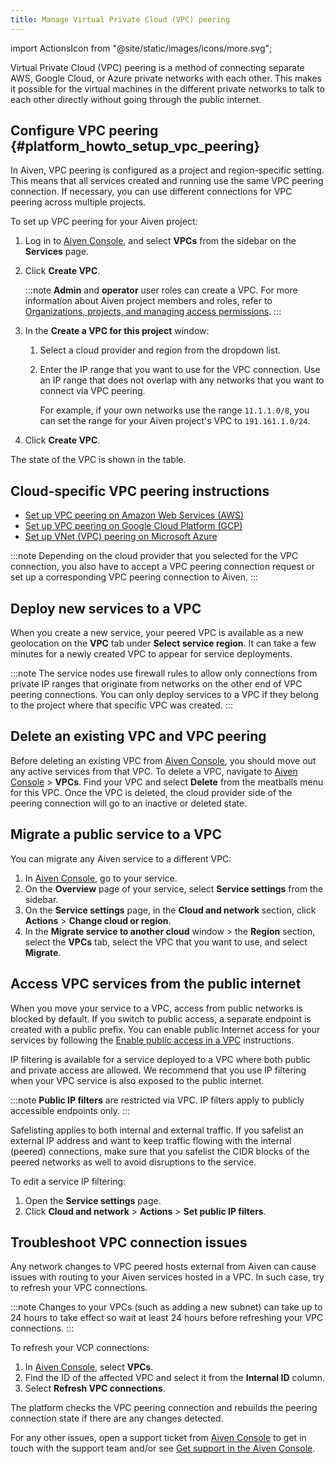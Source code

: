 ```yaml
---
title: Manage Virtual Private Cloud (VPC) peering
---
```


import ActionsIcon from "@site/static/images/icons/more.svg";

Virtual Private Cloud (VPC) peering is a method of connecting separate
AWS, Google Cloud, or Azure private networks with each other. This makes
it possible for the virtual machines in the different private networks
to talk to each other directly without going through the public
internet.

## Configure VPC peering {#platform_howto_setup_vpc_peering}

In Aiven, VPC peering is configured as a project and region-specific
setting. This means that all services created and running use the same
VPC peering connection. If necessary, you can use different connections
for VPC peering across multiple projects.

To set up VPC peering for your Aiven project:

1.  Log in to [Aiven Console](https://console.aiven.io/), and select
    **VPCs** from the sidebar on the **Services** page.

1.  Click **Create VPC**.

    :::note
    **Admin** and **operator** user roles can create a VPC. For more
    information about Aiven project members and roles, refer to
    [Organizations, projects, and managing access permissions](/docs/platform/concepts/projects_accounts_access).
    :::

1.  In the **Create a VPC for this project** window:

    1. Select a cloud provider and region from the dropdown list.
    1. Enter the IP range that you want to use for the VPC connection.
       Use an IP range that does not overlap with any networks that you
       want to connect via VPC peering.

       For example, if your own
       networks use the range `11.1.1.0/8`, you can set
       the range for your Aiven project's VPC to
       `191.161.1.0/24`.

1.  Click **Create VPC**.

The state of the VPC is shown in the table.

## Cloud-specific VPC peering instructions

-   [Set up VPC peering on Amazon Web Services (AWS)](/docs/platform/howto/vpc-peering-aws)
-   [Set up VPC peering on Google Cloud Platform (GCP)](/docs/platform/howto/vpc-peering-gcp)
-   [Set up VNet (VPC) peering on Microsoft Azure](/docs/platform/howto/vnet-peering-azure)

:::note
Depending on the cloud provider that you selected for the VPC
connection, you also have to accept a VPC peering connection request or
set up a corresponding VPC peering connection to Aiven.
:::

## Deploy new services to a VPC

When you create a new service, your peered VPC is available as a new
geolocation on the **VPC** tab under **Select service region**. It can
take a few minutes for a newly created VPC to appear for service
deployments.

:::note
The service nodes use firewall rules to allow only connections from
private IP ranges that originate from networks on the other end of VPC
peering connections. You can only deploy services to a VPC if they
belong to the project where that specific VPC was created.
:::

## Delete an existing VPC and VPC peering

Before deleting an existing VPC from [Aiven
Console](https://console.aiven.io/), you should move out any active
services from that VPC. To delete a VPC, navigate to [Aiven
Console](https://console.aiven.io/) > **VPCs**. Find your VPC and
select **Delete** from the meatballs menu for this VPC. Once the VPC is
deleted, the cloud provider side of the peering connection will go to an
inactive or deleted state.

## Migrate a public service to a VPC

You can migrate any Aiven service to a different VPC:

1. In [Aiven Console](https://console.aiven.io/), go to your service.
1. On the **Overview** page of your service, select **Service
   settings** from the sidebar.
1. On the **Service settings** page, in the **Cloud and
   network** section, click <ActionsIcon className="icon"/> **Actions** >  **Change cloud or region**.
1. In the **Migrate service to another cloud** window > the **Region**
   section, select the **VPCs** tab, select the VPC that you want to
   use, and select **Migrate**.

## Access VPC services from the public internet

When you move your service to a VPC, access from public networks is
blocked by default. If you switch to public access, a separate endpoint
is created with a public prefix. You can enable public Internet access
for your services by following the
[Enable public access in a VPC](/docs/platform/howto/public-access-in-vpc) instructions.

IP filtering is available for a service deployed to a VPC where both public and
private access are allowed. We recommend that you use IP filtering when
your VPC service is also exposed to the public internet.

:::note
**Public IP filters** are restricted via VPC. IP filters apply to
publicly accessible endpoints only.
:::

Safelisting applies to both internal and external traffic. If you
safelist an external IP address and want to keep traffic flowing with
the internal (peered) connections, make sure that you safelist the CIDR
blocks of the peered networks as well to avoid disruptions to the
service.

To edit a service IP filtering:

1. Open the **Service settings** page.
1. Click **Cloud and network** > <ActionsIcon className="icon"/> **Actions** > **Set public IP filters**.

## Troubleshoot VPC connection issues

Any network changes to VPC peered hosts external from Aiven can cause
issues with routing to your Aiven services hosted in a VPC. In such
case, try to refresh your VPC connections.

:::note
Changes to your VPCs (such as adding a new subnet) can take up to 24
hours to take effect so wait at least 24 hours before refreshing your VPC
connections.
:::

To refresh your VCP connections:

1. In [Aiven Console](https://console.aiven.io/), select **VPCs**.
1. Find the ID of the affected VPC and select it from the **Internal
   ID** column.
1. Select **Refresh VPC connections**.

The platform checks the VPC peering connection and rebuilds the peering
connection state if there are any changes detected.

For any other issues, open a support ticket from [Aiven
Console](https://console.aiven.io/) to get in touch with the support
team and/or see
[Get support in the Aiven Console](/docs/platform/howto/project-support-center).
